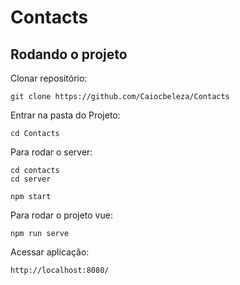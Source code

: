 # Contacts

## Rodando o projeto

Clonar repositório:
```
git clone https://github.com/Caiocbeleza/Contacts
```

Entrar na pasta do Projeto:
```
cd Contacts
```


Para rodar o server:
```
cd contacts
cd server
```
```
npm start
```

Para rodar o projeto vue:
```
npm run serve
```

Acessar aplicação:
```
http://localhost:8080/
```

